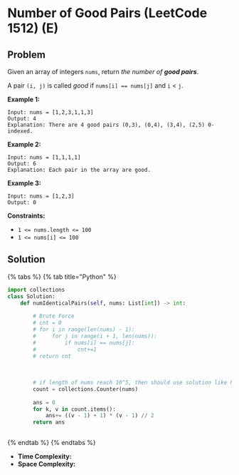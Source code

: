 # Number of Good Pairs \(LeetCode 1512\) \(E\)

## Problem

Given an array of integers `nums`, return _the number of **good pairs**_.

A pair `(i, j)` is called _good_ if `nums[i] == nums[j]` and `i` &lt; `j`.

**Example 1:**

```text
Input: nums = [1,2,3,1,1,3]
Output: 4
Explanation: There are 4 good pairs (0,3), (0,4), (3,4), (2,5) 0-indexed.
```

**Example 2:**

```text
Input: nums = [1,1,1,1]
Output: 6
Explanation: Each pair in the array are good.
```

**Example 3:**

```text
Input: nums = [1,2,3]
Output: 0
```

**Constraints:**

* `1 <= nums.length <= 100`
* `1 <= nums[i] <= 100`

## Solution

{% tabs %}
{% tab title="Python" %}
```python
import collections
class Solution:
    def numIdenticalPairs(self, nums: List[int]) -> int:
        
        # Brute Force
        # cnt = 0
        # for i in range(len(nums) - 1):
        #     for j in range(i + 1, len(nums)):
        #         if nums[i] == nums[j]:
        #             cnt+=1
        # return cnt
        
        
        
        # if length of nums reach 10^5, then should use solution like here
        count = collections.Counter(nums)
        
        ans = 0
        for k, v in count.items():
            ans+= ((v - 1) + 1) * (v - 1) // 2
        return ans
        
```
{% endtab %}
{% endtabs %}

* **Time Complexity:** 
* **Space Complexity:**

